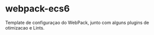 # webpack-ecs6

Template de configuraçao do WebPack, junto com alguns plugins de otimizacao e Lints.
